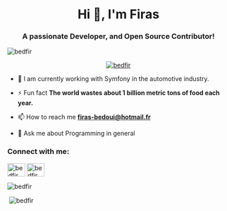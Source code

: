 <h1 align="center">Hi 👋, I'm Firas</h1>
<h3 align="center">A passionate Developer, and Open Source Contributor!</h3>
<p align="left"> <img src="https://komarev.com/ghpvc/?username=befir&label=Profile%20views&color=7f49c1&style=flat" alt="bedfir" /> </p>
<p align="center"> <a href="#"><img src="https://github-profile-trophy.vercel.app/?username=bedfir&row=2&column=4" alt="bedfir" /></a> </p>


- 🔭 I am currently working with Symfony in the automotive industry.

- ⚡ Fun fact **The world wastes about 1 billion metric tons of food each year.**

- 📫 How to reach me **firas-bedoui@hotmail.fr**

- 💬 Ask me about Programming in general

<h3 align="left">Connect with me:</h3>
<p align="left">
<a href="https://twitter.com/Dinya_Of_Dev" target="blank"><img align="center" src="https://raw.githubusercontent.com/rahuldkjain/github-profile-readme-generator/master/src/images/icons/Social/twitter.svg" alt="bedfir" height="30" width="40" /></a>
<a href="https://www.linkedin.com/in/bedouif/" target="blank"><img align="center" src="https://raw.githubusercontent.com/rahuldkjain/github-profile-readme-generator/master/src/images/icons/Social/linked-in-alt.svg" alt="bedfir" height="30" width="40" /></a>
</p>

<p><img align="center" src="https://github-readme-streak-stats.herokuapp.com/?user=bedfir&" alt="bedfir" /></p>
<p>&nbsp;<img align="center" src="https://github-readme-stats.vercel.app/api?username=bedfir&show_icons=true&locale=en" alt="bedfir" /></p>
<!---
bedfir/bedfir is a ✨ special ✨ repository because its `README.md` (this file) appears on your GitHub profile.
You can click the Preview link to take a look at your changes.
--->
